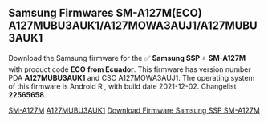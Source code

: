 <h2>Samsung Firmwares SM-A127M(ECO) A127MUBU3AUK1/A127MOWA3AUJ1/A127MUBU3AUK1</h2>
Download the Samsung firmware for the ✅ <strong>Samsung SSP </strong> ⭐ <strong>SM-A127M</strong> with product code <strong>ECO</strong> <strong> from Ecuador</strong>. This firmware has version number PDA <strong>A127MUBU3AUK1</strong> and CSC A127MOWA3AUJ1. The operating system of this firmware is Android R , with build date 2021-12-02. Changelist <strong>22565658</strong>.


[SM-A127M](https://samfirm.shop/samsung/model/SM-A127M)
[A127MUBU3AUK1](https://samfirm.shop/samsung/pda/A127MUBU3AUK1)
[Download Firmware Samsung SSP SM-A127M](https://samfirm.shop/samsung/firmware/479330)
